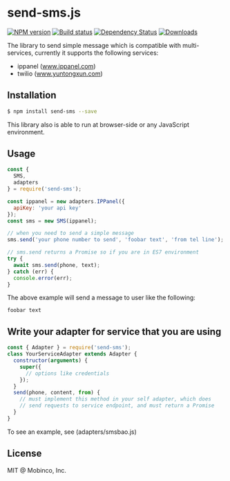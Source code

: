 # send-sms.js

[![NPM version][npm-image]][npm-url]
[![Build status][travis-image]][travis-url]
[![Dependency Status][david-image]][david-url]
[![Downloads][downloads-image]][downloads-url]

The library to send simple message which is compatible with multi-services, currently it supports the following services:

- ippanel (www.ippanel.com)
- twilio (www.yuntongxun.com)

## Installation

```sh
$ npm install send-sms --save
```

This library also is able to run at browser-side or any JavaScript environment.

## Usage

```js
const {
  SMS,
  adapters
} = require('send-sms');

const ippanel = new adapters.IPPanel({
  apiKey: 'your api key'
});
const sms = new SMS(ippanel);

// when you need to send a simple message
sms.send('your phone number to send', 'foobar text', 'from tel line');

// sms.send returns a Promise so if you are in ES7 environment
try {
  await sms.send(phone, text);
} catch (err) {
  console.error(err);
}
```

The above example will send a message to user like the following:

```
foobar text
```

## Write your adapter for service that you are using

```js
const { Adapter } = require('send-sms');
class YourServiceAdapter extends Adapter {
  constructor(arguments) {
    super({
      // options like credentials
    });
  }
  send(phone, content, from) {
    // must implement this method in your self adapter, which does
    // send requests to service endpoint, and must return a Promise
  }
}
```

To see an example, see (adapters/smsbao.js)

## License

MIT @ Mobinco, Inc.

[npm-image]: https://img.shields.io/npm/v/send-sms.svg?style=flat-square
[npm-url]: https://npmjs.org/package/send-sms
[travis-image]: https://img.shields.io/travis/mobinco/send-sms.js.svg?style=flat-square
[travis-url]: https://travis-ci.org/mobinco/send-sms.js
[david-image]: http://img.shields.io/david/mobinco/send-sms.js.svg?style=flat-square
[david-url]: https://david-dm.org/mobinco/send-sms.js
[downloads-image]: http://img.shields.io/npm/dm/send-sms.svg?style=flat-square
[downloads-url]: https://npmjs.org/package/send-sms
